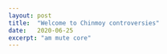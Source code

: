 ```yaml
---
layout: post
title:  "Welcome to Chinmoy controversies"
date:   2020-06-25
excerpt: "am mute core"
---
```

